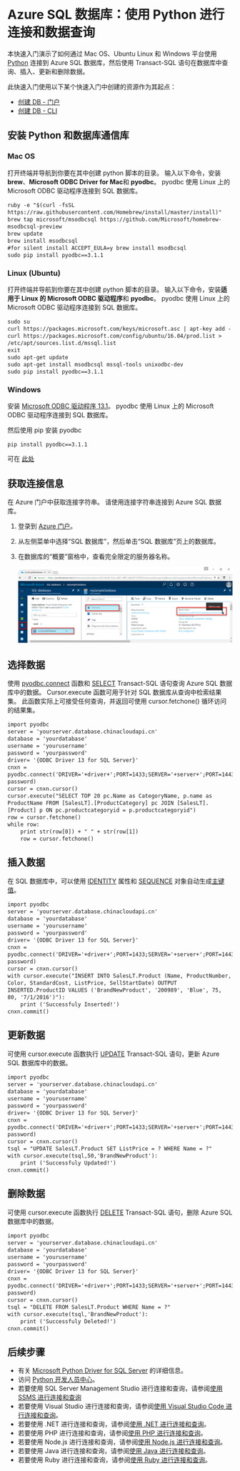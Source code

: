 <properties
    pageTitle="使用 Python 连接到 Azure SQL 数据库 | Azure"
    description="演示了一个可以用来连接到 Azure SQL 数据库并进行查询的 Python 代码示例。"
    services="sql-database"
    documentationcenter=""
    author="meet-bhagdev"
    manager="jhubbard"
    editor="" />
<tags
    ms.assetid="452ad236-7a15-4f19-8ea7-df528052a3ad"
    ms.service="sql-database"
    ms.custom="quick start connect"
    ms.workload="drivers"
    ms.tgt_pltfrm="na"
    ms.devlang="python"
    ms.topic="article"
    ms.date="04/05/2017"
    wacn.date="06/15/2017"
    ms.author="meetb;carlrab;sstein"
    ms.translationtype="Human Translation"
    ms.sourcegitcommit="8fd60f0e1095add1bff99de28a0b65a8662ce661"
    ms.openlocfilehash="3245e1e56111995016dc49d7aed5de58ccbc26b3"
    ms.contentlocale="zh-cn"
    ms.lasthandoff="05/12/2017" />

# <a name="azure-sql-database-use-python-to-connect-and-query-data"></a>Azure SQL 数据库：使用 Python 进行连接和数据查询

 本快速入门演示了如何通过 Mac OS、Ubuntu Linux 和 Windows 平台使用 [Python](https://python.org) 连接到 Azure SQL 数据库，然后使用 Transact-SQL 语句在数据库中查询、插入、更新和删除数据。

此快速入门使用以下某个快速入门中创建的资源作为其起点：

- [创建 DB - 门户](/documentation/articles/sql-database-get-started-portal/)
- [创建 DB - CLI](/documentation/articles/sql-database-get-started-cli/)

## <a name="install-the-python-and-database-communication-libraries"></a>安装 Python 和数据库通信库

### <a name="mac-os"></a>**Mac OS**
打开终端并导航到你要在其中创建 python 脚本的目录。 输入以下命令，安装 **brew**、**Microsoft ODBC Driver for Mac**和 **pyodbc**。 pyodbc 使用 Linux 上的 Microsoft ODBC 驱动程序连接到 SQL 数据库。

    ruby -e "$(curl -fsSL https://raw.githubusercontent.com/Homebrew/install/master/install)"
    brew tap microsoft/msodbcsql https://github.com/Microsoft/homebrew-msodbcsql-preview
    brew update
    brew install msodbcsql 
    #for silent install ACCEPT_EULA=y brew install msodbcsql
    sudo pip install pyodbc==3.1.1

### <a name="linux-ubuntu"></a>**Linux (Ubuntu)**
打开终端并导航到你要在其中创建 python 脚本的目录。 输入以下命令，安装**适用于 Linux 的 Microsoft ODBC 驱动程序**和 **pyodbc**。 pyodbc 使用 Linux 上的 Microsoft ODBC 驱动程序连接到 SQL 数据库。

    sudo su
    curl https://packages.microsoft.com/keys/microsoft.asc | apt-key add -
    curl https://packages.microsoft.com/config/ubuntu/16.04/prod.list > /etc/apt/sources.list.d/mssql.list
    exit
    sudo apt-get update
    sudo apt-get install msodbcsql mssql-tools unixodbc-dev
    sudo pip install pyodbc==3.1.1

### <a name="windows"></a>**Windows**
安装 [Microsoft ODBC 驱动程序 13.1](https://www.microsoft.com/download/details.aspx?id=53339)。 pyodbc 使用 Linux 上的 Microsoft ODBC 驱动程序连接到 SQL 数据库。 

然后使用 pip 安装 pyodbc

    pip install pyodbc==3.1.1

可在 [此处](http://stackoverflow.com/questions/4750806/how-to-install-pip-on-windows)

## <a name="get-connection-information"></a>获取连接信息

在 Azure 门户中获取连接字符串。 请使用连接字符串连接到 Azure SQL 数据库。

1. 登录到 [Azure 门户](https://portal.azure.cn/)。
2. 从左侧菜单中选择“SQL 数据库”，然后单击“SQL 数据库”页上的数据库。 
3. 在数据库的“概要”窗格中，查看完全限定的服务器名称。 

    <img src="./media/sql-database-connect-query-dotnet/server-name.png" alt="connection strings" style="width: 780px;" />
   
## <a name="select-data"></a>选择数据
使用 [pyodbc.connect](https://github.com/mkleehammer/pyodbc/wiki) 函数和 [SELECT](https://msdn.microsoft.com/zh-cn/library/ms189499.aspx) Transact-SQL 语句查询 Azure SQL 数据库中的数据。 Cursor.execute 函数可用于针对 SQL 数据库从查询中检索结果集。 此函数实际上可接受任何查询，并返回可使用 cursor.fetchone() 循环访问的结果集。

    import pyodbc
    server = 'yourserver.database.chinacloudapi.cn'
    database = 'yourdatabase'
    username = 'yourusername'
    password = 'yourpassword'
    driver= '{ODBC Driver 13 for SQL Server}'
    cnxn = pyodbc.connect('DRIVER='+driver+';PORT=1433;SERVER='+server+';PORT=1443;DATABASE='+database+';UID='+username+';PWD='+ password)
    cursor = cnxn.cursor()
    cursor.execute("SELECT TOP 20 pc.Name as CategoryName, p.name as ProductName FROM [SalesLT].[ProductCategory] pc JOIN [SalesLT].[Product] p ON pc.productcategoryid = p.productcategoryid")
    row = cursor.fetchone()
    while row:
        print str(row[0]) + " " + str(row[1])
        row = cursor.fetchone()

## <a name="insert-data"></a>插入数据
在 SQL 数据库中，可以使用 [IDENTITY](https://msdn.microsoft.com/zh-cn/library/ms186775.aspx) 属性和 [SEQUENCE](https://msdn.microsoft.com/zh-cn/library/ff878058.aspx) 对象自动生成[主键值](https://msdn.microsoft.com/zh-cn/library/ms179610.aspx)。 

    import pyodbc
    server = 'yourserver.database.chinacloudapi.cn'
    database = 'yourdatabase'
    username = 'yourusername'
    password = 'yourpassword'
    driver= '{ODBC Driver 13 for SQL Server}'
    cnxn = pyodbc.connect('DRIVER='+driver+';PORT=1433;SERVER='+server+';PORT=1443;DATABASE='+database+';UID='+username+';PWD='+ password)
    cursor = cnxn.cursor()
    with cursor.execute("INSERT INTO SalesLT.Product (Name, ProductNumber, Color, StandardCost, ListPrice, SellStartDate) OUTPUT INSERTED.ProductID VALUES ('BrandNewProduct', '200989', 'Blue', 75, 80, '7/1/2016')"): 
        print ('Successfuly Inserted!')
    cnxn.commit()

## <a name="update-data"></a>更新数据
可使用 cursor.execute 函数执行 [UPDATE](https://msdn.microsoft.com/zh-cn/library/ms177523.aspx) Transact-SQL 语句，更新 Azure SQL 数据库中的数据。

    import pyodbc
    server = 'yourserver.database.chinacloudapi.cn'
    database = 'yourdatabase'
    username = 'yourusername'
    password = 'yourpassword'
    driver= '{ODBC Driver 13 for SQL Server}'
    cnxn = pyodbc.connect('DRIVER='+driver+';PORT=1433;SERVER='+server+';PORT=1443;DATABASE='+database+';UID='+username+';PWD='+ password)
    cursor = cnxn.cursor()
    tsql = "UPDATE SalesLT.Product SET ListPrice = ? WHERE Name = ?"
    with cursor.execute(tsql,50,'BrandNewProduct'):
        print ('Successfuly Updated!')
    cnxn.commit()


## <a name="delete-data"></a>删除数据
可使用 cursor.execute 函数执行 [DELETE](https://msdn.microsoft.com/zh-cn/library/ms189835.aspx) Transact-SQL 语句，删除 Azure SQL 数据库中的数据。

    import pyodbc
    server = 'yourserver.database.chinacloudapi.cn'
    database = 'yourdatabase'
    username = 'yourusername'
    password = 'yourpassword'
    driver= '{ODBC Driver 13 for SQL Server}'
    cnxn = pyodbc.connect('DRIVER='+driver+';PORT=1433;SERVER='+server+';PORT=1443;DATABASE='+database+';UID='+username+';PWD='+ password)
    cursor = cnxn.cursor()
    tsql = "DELETE FROM SalesLT.Product WHERE Name = ?"
    with cursor.execute(tsql,'BrandNewProduct'):
        print ('Successfuly Deleted!')
    cnxn.commit()

## <a name="next-steps"></a>后续步骤

- 有关 [Microsoft Python Driver for SQL Server](https://docs.microsoft.com/sql/connect/python/python-driver-for-sql-server/) 的详细信息。
- 访问 [Python 开发人员中心](/develop/python/)。
- 若要使用 SQL Server Management Studio 进行连接和查询，请参阅[使用 SSMS 进行连接和查询](/documentation/articles/sql-database-connect-query-ssms/)
- 若要使用 Visual Studio 进行连接和查询，请参阅[使用 Visual Studio Code 进行连接和查询](/documentation/articles/sql-database-connect-query-vscode/)。
- 若要使用 .NET 进行连接和查询，请参阅[使用 .NET 进行连接和查询](/documentation/articles/sql-database-connect-query-dotnet/)。
- 若要使用 PHP 进行连接和查询，请参阅[使用 PHP 进行连接和查询](/documentation/articles/sql-database-connect-query-php/)。
- 若要使用 Node.js 进行连接和查询，请参阅[使用 Node.js 进行连接和查询](/documentation/articles/sql-database-connect-query-nodejs/)。
- 若要使用 Java 进行连接和查询，请参阅[使用 Java 进行连接和查询](/documentation/articles/sql-database-connect-query-java/)。
- 若要使用 Ruby 进行连接和查询，请参阅[使用 Ruby 进行连接和查询](/documentation/articles/sql-database-connect-query-ruby/)。